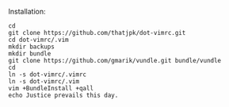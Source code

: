 Installation:

    cd 
    git clone https://github.com/thatjpk/dot-vimrc.git
    cd dot-vimrc/.vim
    mkdir backups
    mkdir bundle
    git clone https://github.com/gmarik/vundle.git bundle/vundle
    cd
    ln -s dot-vimrc/.vimrc
    ln -s dot-vimrc/.vim
    vim +BundleInstall +qall
    echo Justice prevails this day.
